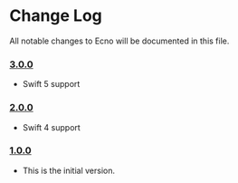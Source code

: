 # Change Log
All notable changes to Ecno will be documented in this file.

### [3.0.0](https://github.com/xmartlabs/Ecno/releases/tag/3.0.0)
<!-- Released on 2019-04-08. -->

* Swift 5 support


### [2.0.0](https://github.com/xmartlabs/Ecno/releases/tag/2.0.0)
<!-- Released on 2017-10-02. -->

* Swift 4 support

### [1.0.0](https://github.com/xmartlabs/Ecno/releases/tag/1.0.0)
<!-- Released on 2016-01-20. -->

* This is the initial version.

[xmartlabs]: https://xmartlabs.com
